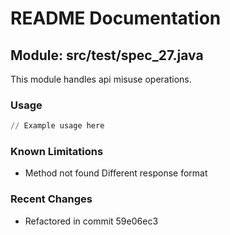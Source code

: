 # README Documentation

## Module: src/test/spec_27.java

This module handles api misuse operations.

### Usage

```python
// Example usage here
```

### Known Limitations

- Method not found Different response format

### Recent Changes

- Refactored in commit 59e06ec3
